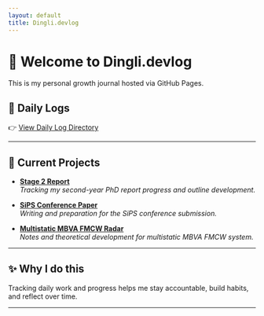 ```yaml
---
layout: default
title: Dingli.devlog
---
```


# 👋 Welcome to Dingli.devlog

This is my personal growth journal hosted via GitHub Pages.

## 📅 Daily Logs

👉 [View Daily Log Directory](daily/index.md)

---

## 🧩 Current Projects

- **[Stage 2 Report](stage2/progress.md)**  
  _Tracking my second-year PhD report progress and outline development._

- **[SiPS Conference Paper](sips_paper/index)**  
  _Writing and preparation for the SiPS conference submission._

- **[Multistatic MBVA FMCW Radar](multistatic/index.md)**  
  _Notes and theoretical development for multistatic MBVA FMCW system._

---

## ✨ Why I do this

Tracking daily work and progress helps me stay accountable, build habits, and reflect over time.

---
